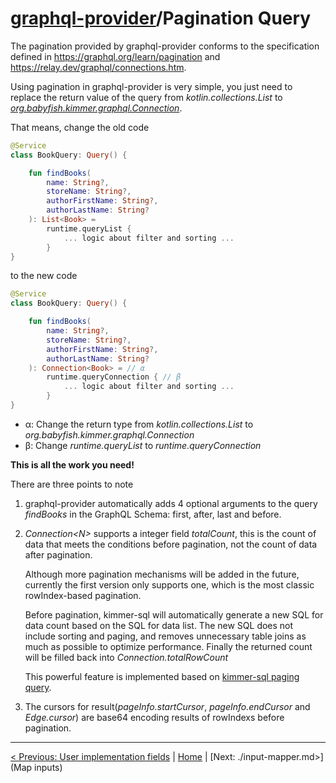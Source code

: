 # [graphql-provider](https://github.com/babyfish-ct/graphql-provider)/Pagination Query

The pagination provided by graphql-provider conforms to the specification defined in https://graphql.org/learn/pagination and https://relay.dev/graphql/connections.htm.

Using pagination in graphql-provider is very simple, you just need to replace the return value of the query from *kotlin.collections.List* to [*org.babyfish.kimmer.graphql.Connection*](https://github.com/babyfish-ct/kimmer/blob/main/project/kimmer/src/main/kotlin/org/babyfish/kimmer/graphql/Connection.kt).

That means, change the old code
```kt
@Service
class BookQuery: Query() {

    fun findBooks(
        name: String?,
        storeName: String?,
        authorFirstName: String?,
        authorLastName: String?
    ): List<Book> =
        runtime.queryList {
            ... logic about filter and sorting ...
        }
}
```
to the new code
```kt
@Service
class BookQuery: Query() {

    fun findBooks(
        name: String?,
        storeName: String?,
        authorFirstName: String?,
        authorLastName: String?
    ): Connection<Book> = // α
        runtime.queryConnection { // β
            ... logic about filter and sorting ...
        }
}
```

- α: Change the return type from *kotlin.collections.List<Book>* to *org.babyfish.kimmer.graphql.Connection<Book>*  
- β: Change *runtime.queryList* to *runtime.queryConnection*
    
**This is all the work you need!**

There are three points to note

1. graphql-provider automatically adds 4 optional arguments to the query *findBooks* in the GraphQL Schema: first, after, last and before.
    
2. *Connection&lt;N&gt;* supports a integer field *totalCount*, this is the count of data that meets the conditions before pagination, not the count of data after pagination.
    
    Although more pagination mechanisms will be added in the future, currently the first version only supports one, which is the most classic rowIndex-based pagination.

    Before pagination, kimmer-sql will automatically generate a new SQL for data count based on the SQL for data list. The new SQL does not include sorting and paging, and removes unnecessary table joins as much as possible to optimize performance. Finally the returned count will be filled back into *Connection.totalRowCount*

    This powerful feature is implemented based on [kimmer-sql paging query](https://github.com/babyfish-ct/kimmer/blob/main/doc/kimmer-sql/pagination.md).
    
3. The cursors for result(*pageInfo.startCursor*, *pageInfo.endCursor* and *Edge.cursor*) are base64 encoding results of rowIndexs before pagination.
    
------------
    
[< Previous: User implementation fields](./user-implementation.md) | [Home](https://github.com/babyfish-ct/graphql-provider) | [Next: ./input-mapper.md>](Map inputs)
